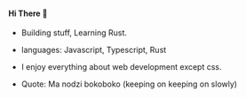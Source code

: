 #### Hi There 👋

- Building stuff, Learning Rust.
- languages: Javascript, Typescript, Rust
- I enjoy everything about web development except css. 

- Quote: Ma nodzi bokoboko (keeping on keeping on slowly)


